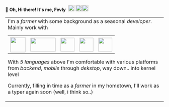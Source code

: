 👋 <b>Oh, Hi there! It's me, Fevly</b> &nbsp;<a href="mailto:fevly.pallar@gmail.com"><img src="https://github.com/fevpallar/fevpallar/assets/17115595/4d91948b-df4f-4696-b720-76f4f50d4af3" height="20" ></a>&nbsp;<a href="https://wa.me/+6281399394895"><img src="https://github.com/fevpallar/fevpallar/assets/17115595/24d13181-9c88-4fff-b99c-46c503669d85" height="20" ></a><a href="https://stackoverflow.com/users/3831571/fevly-pallar"><img src="https://github.com/fevpallar/fevpallar/assets/17115595/807f26fa-5dd0-4a0e-b748-a92ece422000" height="20" ></a>


<table>
  <tr>
  <td>
   
<table>
    I'm a <i>farmer</i> with some background as a seasonal <i>developer</i>. Mainly work with
  <tr>
    <th><img src="https://github.com/fevpallar/fevpallar/assets/17115595/94167d42-fc1a-4b8c-b112-374b9767f3d1" width="48"></th>
    <th><img src="https://github.com/fevpallar/fevpallar/assets/17115595/8d45a87b-de41-4d3c-a9a7-6abd6eff731b" height = "44" width="80"></th>
    <th><img src="https://github.com/fevpallar/fevpallar/assets/17115595/20386255-b18c-4694-bcad-6b4ef3f9a3a4" width="44"></th>
    <th><img src="https://github.com/fevpallar/fevpallar/assets/17115595/148aee30-5ca8-4b4f-b0fd-eb257a1c613e" width="44"></th>
    <th><img src="https://github.com/fevpallar/fevpallar/assets/17115595/0d679534-53ac-46ac-ba3c-dfdbf5622122" width="44"></th>
    
  </tr>
</table>

With _5 languages_ above I'm comfortable with various platforms from _backend_, _mobile_ through _dekstop_, way down.. into kernel level

Currently, filling in time as a _farmer_ in my hometown, I'll work as a typer again soon (well, i think so..) 

</td>

</tr>
</table>

